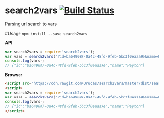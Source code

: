# search2vars [![Build Status](https://travis-ci.org/Urucas/search2vars.svg)](https://travis-ci.org/Urucas/search2vars)
Parsing url search to vars

#Usage
```npm install --save search2vars```

**API**
```javascript
var search2vars = require('search2vars');
var vars = search2vars("?id=ba649087-0a4c-48fd-9feb-5bc3f0eaaa9e&name=Peyton");
console.log(vars);
// {"id":"ba649087-0a4c-48fd-9feb-5bc3f0eaaa9e","name":"Peyton"}
```

**Browser**
```html
<script src="https://cdn.rawgit.com/Urucas/search2vars/master/dist/search2vars.js"></script>
<script>
var search2vars = require('search2vars');
var vars = search2vars("?id=ba649087-0a4c-48fd-9feb-5bc3f0eaaa9e&name=Peyton");
console.log(vars);
// {"id":"ba649087-0a4c-48fd-9feb-5bc3f0eaaa9e","name":"Peyton"}
</script>
```
